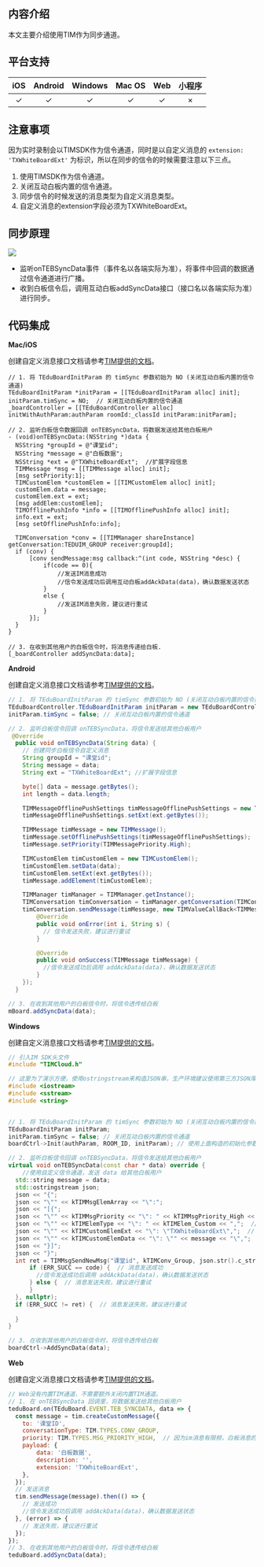 ## 内容介绍

本文主要介绍使用TIM作为同步通道。

## 平台支持

|iOS|Android|Windows|Mac OS|Web|小程序|
|:-:|:-:|:-:|:-:|:-:|:-:|
|✓|✓|✓|✓|✓|×|

## 注意事项

因为实时录制会以TIMSDK作为信令通道，同时是以自定义消息的 `extension: 'TXWhiteBoardExt'` 为标识，所以在同步的信令的时候需要注意以下三点。

1. 使用TIMSDK作为信令通道。
2. 关闭互动白板内置的信令通道。
3. 同步信令的时候发送的消息类型为自定义消息类型。
4. 自定义消息的extension字段必须为TXWhiteBoardExt。

## 同步原理

![](https://main.qcloudimg.com/raw/e42ce8554f85222602e3f63b0d3478d5.jpg)

* 监听onTEBSyncData事件（事件名以各端实际为准），将事件中回调的数据通过信令通道进行广播。
* 收到白板信令后，调用互动白板addSyncData接口（接口名以各端实际为准）进行同步。

## 代码集成

**Mac/iOS**

创建自定义消息接口文档请参考[TIM提供的文档](https://im.sdk.qcloud.com/doc/zh-cn/categoryV2TIMManager_07Message_08.html#ab0aa735c735cf82a593707b296d2a060)。

```objc
// 1. 将 TEduBoardInitParam 的 timSync 参数初始为 NO (关闭互动白板内置的信令通道)
TEduBoardInitParam *initParam = [[TEduBoardInitParam alloc] init];
initParam.timSync = NO;  // 关闭互动白板内置的信令通道
_boardController = [[TEduBoardController alloc] initWithAuthParam:authParam roomId:_classId initParam:initParam];

// 2. 监听白板信令数据回调 onTEBSyncData，将数据发送给其他白板用户
- (void)onTEBSyncData:(NSString *)data {
  NSString *groupId = @"课堂id";
  NSString *message = @"白板数据";
  NSString *ext = @"TXWhiteBoardExt";  //扩展字段信息
  TIMMessage *msg = [[TIMMessage alloc] init];
  [msg setPriority:1];
  TIMCustomElem *customElem = [[TIMCustomElem alloc] init];
  customElem.data = message;
  customElem.ext = ext;
  [msg addElem:customElem];
  TIMOfflinePushInfo *info = [[TIMOfflinePushInfo alloc] init];
  info.ext = ext;
  [msg setOfflinePushInfo:info];
          
  TIMConversation *conv = [[TIMManager shareInstance] getConversation:TEDUIM_GROUP receiver:groupId];
  if (conv) {
      [conv sendMessage:msg callback:^(int code, NSString *desc) {
          if(code == 0){
              //发送IM消息成功
              //信令发送成功后调用互动白板addAckData(data)，确认数据发送状态
          }
          else {
              //发送IM消息失败，建议进行重试
          }
      }];
  }
}

// 3. 在收到其他用户的白板信令时，将消息传递给白板.
[_boardController addSyncData:data];
```

**Android**

创建自定义消息接口文档请参考[TIM提供的文档](https://im.sdk.qcloud.com/doc/zh-cn/classcom_1_1tencent_1_1imsdk_1_1v2_1_1V2TIMMessageManager.html#a313b1ea616f082f535946c83edd2cc7f)。


```java
// 1. 将 TEduBoardInitParam 的 timSync 参数初始为 NO (关闭互动白板内置的信令通道)
TEduBoardController.TEduBoardInitParam initParam = new TEduBoardController.TEduBoardInitParam(); 
initParam.timSync = false; // 关闭互动白板内置的信令通道

// 2. 监听白板信令回调 onTEBSyncData，将信令发送给其他白板用户
 @Override
  public void onTEBSyncData(String data) {
    // 创建同步白板信令自定义消息
    String groupId = "课堂id";
    String message = data;
    String ext = "TXWhiteBoardExt"; //扩展字段信息

    byte[] data = message.getBytes();
    int length = data.length;

    TIMMessageOfflinePushSettings timMessageOfflinePushSettings = new TIMMessageOfflinePushSettings();
    timMessageOfflinePushSettings.setExt(ext.getBytes());

    TIMMessage timMessage = new TIMMessage();
    timMessage.setOfflinePushSettings(timMessageOfflinePushSettings);
    timMessage.setPriority(TIMMessagePriority.High);

    TIMCustomElem timCustomElem = new TIMCustomElem();
    timCustomElem.setData(data);
    timCustomElem.setExt(ext.getBytes());
    timMessage.addElement(timCustomElem);

    TIMManager timManager = TIMManager.getInstance();
    TIMConversation timConversation = timManager.getConversation(TIMConversationType.Group, groupId);
    timConversation.sendMessage(timMessage, new TIMValueCallBack<TIMMessage>() {
        @Override
        public void onError(int i, String s) {
          // 信令发送失败，建议进行重试
        }

        @Override
        public void onSuccess(TIMMessage timMessage) {
          //信令发送成功后调用 addAckData(data)，确认数据发送状态
        }
    });
  }

// 3. 在收到其他用户的白板信令时，将信令透传给白板
mBoard.addSyncData(data);
```

**Windows**

创建自定义消息接口文档请参考[TIM提供的文档](https://cloud.tencent.com/document/product/269/33553#customelem)。

```cpp
// 引入IM SDK头文件
#include "TIMCloud.h"

// 这里为了演示方便，使用ostringstream来构造JSON串，生产环境建议使用第三方JSON库来生成JSON串
#include <iostream>
#include <sstream>
#include <string>


// 1. 将 TEduBoardInitParam 的 timSync 参数初始为 NO (关闭互动白板内置的信令通道)
TEduBoardInitParam initParam;
initParam.timSync = false; // 关闭互动白板内置的信令通道
boardCtrl->Init(authParam, ROOM_ID, initParam); // 使用上面构造的初始化参数

// 2. 监听白板信令回调 onTEBSyncData，将信令发送给其他白板用户
virtual void onTEBSyncData(const char * data) override {
    //使用自定义信令通道，发送 data 给其他白板用户
  std::string message = data;
  std::ostringstream json;
  json << "{";
  json << "\"" << kTIMMsgElemArray << "\":";
  json << "[{";
  json << "\"" << kTIMMsgPriority << "\": " << kTIMMsgPriority_High << ",";  // 设置消息优先级为高
  json << "\"" << kTIMElemType << "\": " << kTIMElem_Custom << ",";  // 消息类型为自定义消息 
  json << "\"" << kTIMCustomElemExt << "\": \"TXWhiteBoardExt\",";  // 扩展字段信息
  json << "\"" << kTIMCustomElemData << "\": \"" << message << "\",";  // 消息内容为白板数据
  json << "}]";
  json << "}";
  int ret = TIMMsgSendNewMsg("课堂id", kTIMConv_Group, json.str().c_str(), [](int32_t code, const char *desc, const char *json_param, const void *user_data) {
      if (ERR_SUCC == code) {  // 消息发送成功
        //信令发送成功后调用 addAckData(data)，确认数据发送状态
      } else {  // 消息发送失败，建议进行重试
      }
  }, nullptr);
  if (ERR_SUCC != ret) {  // 消息发送失败，建议进行重试
    
  }
}

// 3. 在收到其他用户的白板信令时，将信令透传给白板
boardCtrl->AddSyncData(data);
```

**Web**

创建自定义消息接口文档请参考[TIM提供的文档](https://web.sdk.qcloud.com/im/doc/zh-cn//SDK.html#createCustomMessage)。


```js
// Web没有内置TIM通道，不需要额外关闭内置TIM通道。
// 1. 在 onTEBSyncData 回调里，将数据发送给其他白板用户
teduBoard.on(TEduBoard.EVENT.TEB_SYNCDATA, data => {
  const message = tim.createCustomMessage({
    to: '课堂ID',
    conversationType: TIM.TYPES.CONV_GROUP,
    priority: TIM.TYPES.MSG_PRIORITY_HIGH,  // 因为im消息有限频，白板消息的优先级调整为最高
    payload: {
        data: '白板数据',
        description: '',
        extension: 'TXWhiteBoardExt',
    },
  });
  // 发送消息
  tim.sendMessage(message).then(() => {
    // 发送成功
    //信令发送成功后调用 addAckData(data)，确认数据发送状态
  }, (error) => {
    // 发送失败，建议进行重试
  });
});
// 3. 在收到其他用户的白板信令时，将信令透传给白板
teduBoard.addSyncData(data);
```